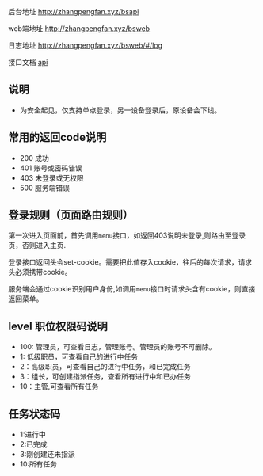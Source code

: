 后台地址
http://zhangpengfan.xyz/bsapi

web端地址
http://zhangpengfan.xyz/bsweb

日志地址
http://zhangpengfan.xyz/bsweb/#/log


接口文档 [api](其他/毕设/api.md)

## 说明
 *  为安全起见，仅支持单点登录，另一设备登录后，原设备会下线。

## 常用的返回code说明   

* 200 成功  
* 401 账号或密码错误  
* 403 未登录或无权限   
* 500 服务端错误

## 登录规则（页面路由规则） 

第一次进入页面前，首先调用`menu`接口，如返回403说明未登录,则路由至登录页，否则进入主页.

登录接口返回头会set-cookie。需要把此值存入cookie，往后的每次请求，请求头必须携带cookie。   

服务端会通过cookie识别用户身份,如调用`menu`接口时请求头含有cookie，则直接返回菜单。

## level 职位权限码说明  
 * 100: 管理员，可查看日志，管理账号。管理员的账号不可删除。
 * 1: 低级职员，可查看自己的进行中任务
 * 2：高级职员，可查看自己的进行中任务，和已完成任务
 * 3：组长，可创建指派任务，查看所有进行中和已办任务
 * 10：主管,可查看所有任务


## 任务状态码
 
 * 1:进行中
 * 2:已完成
 * 3:刚创建还未指派
 * 10:所有任务

